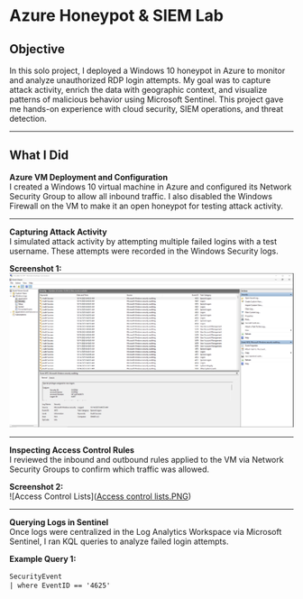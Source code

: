 # Azure Honeypot & SIEM Lab

## Objective
In this solo project, I deployed a Windows 10 honeypot in Azure to monitor and analyze unauthorized RDP login attempts. My goal was to capture attack activity, enrich the data with geographic context, and visualize patterns of malicious behavior using Microsoft Sentinel. This project gave me hands-on experience with cloud security, SIEM operations, and threat detection.

---

## What I Did

**Azure VM Deployment and Configuration**  
I created a Windows 10 virtual machine in Azure and configured its Network Security Group to allow all inbound traffic. I also disabled the Windows Firewall on the VM to make it an open honeypot for testing attack activity.

---

**Capturing Attack Activity**  
I simulated attack activity by attempting multiple failed logins with a test username. These attempts were recorded in the Windows Security logs.  

**Screenshot 1:**  
![Event Viewer Logs](VM.PNG)

---

**Inspecting Access Control Rules**  
I reviewed the inbound and outbound rules applied to the VM via Network Security Groups to confirm which traffic was allowed.

**Screenshot 2:**  
![Access Control Lists]([Access control lists.PNG](https://github.com/ZOrroryan/Azure-Honeypot-SIEM-Lab/commit/8e52d81f663a8c50b8b25e45112d735f4039ab86#diff-e27572e9922ea62d2085e10592d26a325935766e00bdf4295ffb32b75023690f))

---

**Querying Logs in Sentinel**  
Once logs were centralized in the Log Analytics Workspace via Microsoft Sentinel, I ran KQL queries to analyze failed login attempts.  

**Example Query 1:**  
```kql
SecurityEvent
| where EventID == '4625'


